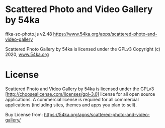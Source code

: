 
Scattered Photo and Video Gallery by 54ka
=================================================
ffka-sc-photo.js v2.48
https://www.54ka.org/apps/scattered-photo-and-video-gallery

Scattered Photo Gallery by 54ka is licensed under the GPLv3
Copyright (c) 2020, www.54ka.org


# License

Scattered Photo and Video Gallery by 54ka is licensed under the GPLv3 [http://choosealicense.com/licenses/gpl-3.0] license for all open source applications. A commercial license is required for all commercial applications (including sites, themes and apps you plan to sell). 

Buy License from:
https://54ka.org/apps/scattered-photo-and-video-gallery/